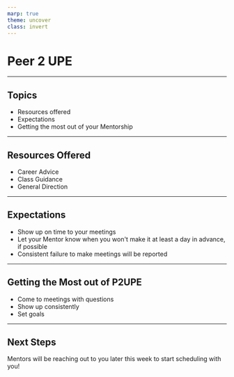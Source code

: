 ```yaml
---
marp: true
theme: uncover
class: invert
---
```


# Peer 2 UPE

---

## Topics
* Resources offered
* Expectations
* Getting the most out of your Mentorship

---

## Resources Offered
- Career Advice
- Class Guidance
- General Direction

---

## Expectations
- Show up on time to your meetings
- Let your Mentor know when you won't make it at least a day in advance, if possible
- Consistent failure to make meetings will be reported

---

 ## Getting the Most out of P2UPE
- Come to meetings with questions
- Show up consistently
- Set goals

---

## Next Steps
Mentors will be reaching out to you later this week to start scheduling with you!